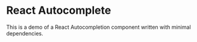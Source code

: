 # React Autocomplete

This is a demo of a React Autocompletion component written with minimal dependencies.
